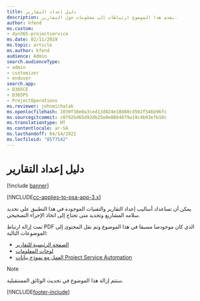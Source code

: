 ```yaml
---
title: دليل إعداد التقارير
description: يقدم هذا الموضوع ارتباطات إلى معلومات حول التقارير.
author: kfend
ms.custom:
- dyn365-projectservice
ms.date: 02/11/2019
ms.topic: article
ms.author: kfend
audience: Admin
search.audienceType:
- admin
- customizer
- enduser
search.app:
- D365CE
- D365PS
- ProjectOperations
ms.reviewer: johnmichalak
ms.openlocfilehash: 1039f38e0a3ced13d824e10d88cd502f546b96fc
ms.sourcegitcommit: c0792bd65d92db25e0e8864879a19c4b93efb10c
ms.translationtype: HT
ms.contentlocale: ar-SA
ms.lasthandoff: 04/14/2022
ms.locfileid: "8577542"
---
```

# <a name="reporting-guide"></a>دليل إعداد التقارير

[!include [banner](../../includes/psa-now-project-operations.md)]

[!INCLUDE[cc-applies-to-psa-app-3.x](../../includes/cc-applies-to-psa-app-3x.md)]

يمكن أن تساعدك أساليب إعداد التقارير والتقنيات الموجودة في هذا التطبيق على تحديد سلامه المشاريع وتحديد متى تحتاج إلى اتخاذ الإجراء التصحيحي. 

تمت إزالة ارتباط PDF الذي كان موجودصا مسبقا في هذا الموضوع وتم نقل المحتوى إلى الموضوعات التالية:

- [الصفحة الرئيسية للتقارير](../reports-reporting-dynamics-365-project-service.md)
- [لوحات المعلومات](../reports-dashboards.md)
- [العمل مع نموذج بيانات Project Service Automation](../reports-working-project-service-data-model.md)

> [!NOTE]
> ستتم إزالة هذا الموضوع في تحديث الوثائق المستقبلية. 


[!INCLUDE[footer-include](../../includes/footer-banner.md)]
